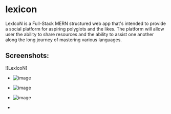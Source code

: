 # lexicon

LexIcoN is a Full-Stack MERN structured web app that's intended to provide a social platform for aspiring polyglots and the likes.  The platform will allow user the ability to share resources and the ability to assist one another along the long journey of mastering various languages.

## Screenshots:
![LexIcoN]
* ![image](https://user-images.githubusercontent.com/79174643/129565594-e4a4624f-682a-4f4e-a6b7-d9794cb91f67.png)

* ![image](https://user-images.githubusercontent.com/79174643/129565770-b76dc4f7-405d-415d-b5f2-b87ef0f2924e.png)

* ![image](https://user-images.githubusercontent.com/79174643/129566605-e4db334f-d558-432d-9d03-0d238d759592.png)

* 
